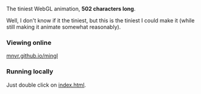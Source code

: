 The tiniest WebGL animation, **502 characters long**.

Well, I don't know if it the tiniest, but this is the tiniest I could make it
(while still making it animate somewhat reasonably).

### Viewing online

[mnvr.github.io/mingl](https://mnvr.github.io/mingl)

### Running locally

Just double click on [index.html](index.html).
